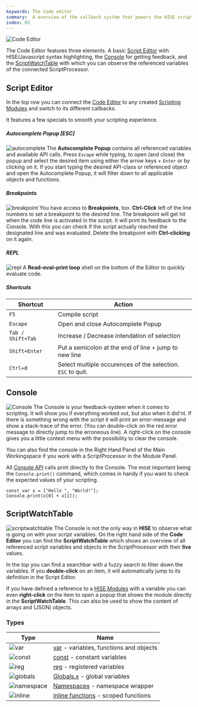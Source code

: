 ```yaml
---
keywords: The Code editor
summary:  A overview of the callback system that powers the HISE scripting engine
index: 03
---
```


![Code Editor](images/custom/code-editor.png)

The Code Editor features three elements. A basic [Script Editor](/working-with-hise/workspaces/scripting-workspace/code-editor#script-editor) with HISE/Javascript syntax highlighting, the [Console](/working-with-hise/workspaces/scripting-workspace/code-editor#console) for getting feedback, and the [ScriptWatchTable](/working-with-hise/workspaces/scripting-workspace/code-editor#scriptwatchtable) with which you can observe the referenced variables of the connected ScriptProcessor.

## Script Editor

In the top row you can connect the [Code Editor](/ui-components/floating-tiles/hise/scripteditor) to any created [Scripting Modules](/scripting/scripting-in-hise/scripting-modules) and switch to its different callbacks.

It features a few specials to smooth your scripting experience.  

##### Autocomplete Popup [ESC]
![autocomplete](images/custom/autocomplete.png)
The **Autocomplete Popup** contains all referenced variables and available API calls. Press `Escape` while typing, to open (and close) the popup and select the desired item using either the arrow keys + `Enter` or by clicking on it. If you start typing the desired API-class or referenced object and open the Autocomplete Popup, it will filter down to all applicable objects and functions.

##### Breakpoints
![breakpoint](images/custom/breakpoint.png)
You have access to **Breakpoints**, too. **Ctrl-Click** left of the line numbers to set a breakpoint to the desired line. The breakpoint will get hit when the code line is activated in the script. It will print its feedback to the Console. With this you can check if the script actually reached the designated line and was evaluated. Delete the breakpoint with **Ctrl-clicking** on it again.  

##### REPL
![repl](images/custom/repl.png)
A **Read–eval–print loop** shell on the bottom of the Editor to quickly evaluate code. 

##### Shortcuts
| Shortcut | Action |
| -- | ------ |
| `F5` | Compile script |
| `Escape` | Open and close Autocomplete Popup |
| `Tab / Shift+Tab` | Increase / Decrease intendation of selection |
| `Shift+Enter` | Put a semicolon at the end of line + jump to new line |
| `Ctrl+d` | Select multiple occurences of the selection. `ESC` to quit. |  

## Console
![Console](images/custom/console.png)
The Console is your feedback-system when it comes to scripting. It will show you if everything worked out, but also when it did'nt. If there is something wrong with the script it will print an error-message and show a stack-trace of the error. (You can double-click on the red error message to directly jump to the erroneous line). A right-click on the console gives you a little context menu with the possibility to clear the console.

You can also find the console in the Right Hand Panel of the Main Workingspace if you work with a  ScriptProcessor in the Module Panel.

All [Console API](/scripting/scripting-api/console) calls print directly to the Console. The most important being the `Console.print()` command, which comes in handy if you want to check the expected values of your scripting. 

```!javascript
const var x = ["Hello ", "World!"];
Console.print(x[0] + x[1]);
```

## ScriptWatchTable
![scriptwatchtable](images/custom/scriptwatchtable.png)
The Console is not the only way in **HISE** to observe what is going on with your script variables. On the right hand side of the **Code Editor** you can find the **ScriptWatchTable** which shows an overview of all referenced script variables and objects in the ScriptProcessor with their **live** values.

In the top you can find a searchbar with a fuzzy search to filter down the variables. If you **double-click** on an item, it will automatically jump to its definition in the Script Editor.

If you have defined a reference to a [HISE Modules](/hise-modules) with a variable you can even **right-click** on the item to open a popup that shows the module directly in the **ScriptWatchTable**. This can also be used to show the content of arrays and (JSON) objects.

### Types 
| Type | Name |
| - | ------ |
| ![var](images/custom/var.png)  | [var](/scripting/scripting-in-hise/javascript#variables) - variables, functions and objects |
| ![const](images/custom/const.png) | [const](/scripting/scripting-in-hise/additions-in-hise#const-variables) - constant variables |
| ![reg](images/custom/reg.png) | [reg](/scripting/scripting-in-hise/additions-in-hise#reg-variables) - registered variables |
| ![globals](images/custom/globals.png) | [Globals.x](/scripting/scripting-in-hise/additions-in-hise#globals.x-variables) - global variables |
| ![namespace](images/custom/namespace.png) | [Namespaces](/scripting/scripting-in-hise/additions-in-hise#namespaces) - namespace wrapper  |
| ![inline](images/custom/inline.png) | [inline functions](/scripting/scripting-in-hise/additions-in-hise#inline-functions) - scoped functions |
